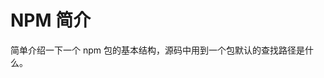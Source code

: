 # NPM 简介

简单介绍一下一个 npm 包的基本结构，源码中用到一个包默认的查找路径是什么。

<!-- https://www.eventedmind.com/classes/the-npm-package-system-5e59a982/introduction-the-npm-package-system-618de1cd -->
